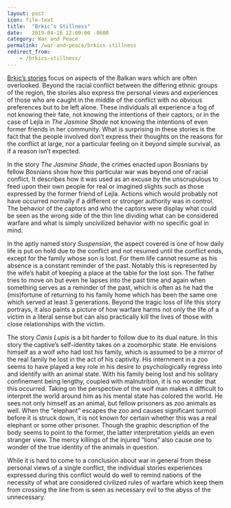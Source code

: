 ```yaml
---
layout: post
icon: file-text
title:  "Brkic’s Stillness"
date:   2019-04-16 12:00:00 -0600
category: War and Peace
permalink: /war-and-peace/brkics-stillness
redirect_from:
    - /brkics-stillness/
---
```


[Brkic’s stories](https://www.amazon.com/Stillness-Stories-Courtney-Angela-Brkic/dp/0374269998/ref=sr_1_fkmrnull_1?keywords=Brkic%27s+Stillness&qid=1555395418&s=gateway&sr=8-1-fkmrnull) focus on aspects of the Balkan wars which are often overlooked. Beyond the racial conflict between the differing ethnic groups of the region, the stories also express the personal views and experiences of those who are caught in the middle of the conflict with no obvious preferences but to be left alone. These individuals all experience a fog of not knowing their fate, not knowing the intentions of their captors, or in the case of Lejla in *The Jasmine Shade* not knowing the intentions of even former friends in her community. What is surprising in these stories is the fact that the people involved don’t express their thoughts on the reasons for the conflict at large, nor a particular feeling on it beyond simple survival, as if a reason isn’t expected.

In the story *The Jasmine Shade*, the crimes enacted upon Bosnians by fellow Bosnians show how this particular war was beyond one of racial conflict. It describes how it was used as an excuse by the unscrupulous to feed upon their own people for real or imagined slights such as those expressed by the former friend of Lejla.  Actions which would probably not have occurred normally if a different or stronger authority was in control. The behavior of the captors and who the captors were display what could be seen as the wrong side of the thin line dividing what can be considered warfare and what is simply uncivilized behavior with no specific goal in mind.

In the aptly named story *Suspension*, the aspect covered is one of how daily life is put on hold due to the conflict and not resumed until the conflict ends, except for the family whose son is lost. For them life cannot resume as his absence is a constant reminder of the past. Notably this is represented by the wife’s habit of keeping a place at the table for the lost son. The father tries to move on but even he lapses into the past time and again when something serves as a reminder of the past, which is often as he had the (mis)fortune of returning to his family home which has been the same one which served at least 3 generations. Beyond the tragic loss of life this story portrays, it also paints a picture of how warfare harms not only the life of a victim in a literal sense but can also practically kill the lives of those with close relationships with the victim.

The story *Canis Lupis* is a bit harder to follow due to its dual nature. In this story the captive’s self-identity takes on a zoomorphic state. He envisions himself as a wolf who had lost his family, which is assumed to be a mirror of the real family he lost in the act of his captivity. His internment in a zoo seems to have played a key role in his desire to psychologically regress into and identify with an animal state. With his family being lost and his solitary confinement being lengthy, coupled with malnutrition, it is no wonder that this occurred. Taking on the perspective of the wolf man makes it difficult to interpret the world around him as his mental state has colored the world. He sees not only himself as an animal, but fellow prisoners as zoo animals as well. When the “elephant” escapes the zoo and causes significant turmoil before it is struck down, it is not known for certain whether this was a real elephant or some other prisoner. Though the graphic description of the body seems to point to the former, the latter interpretation yields an even stranger view. The mercy killings of the injured “lions” also cause one to wonder of the true identity of the animals in question.

While it is hard to come to a conclusion about war in general from these personal views of a single conflict, the individual stories experiences expressed during this conflict would do well to remind nations of the necessity of what are considered civilized rules of warfare which keep them from crossing the line from is seen as necessary evil to the abyss of the unnecessary.
